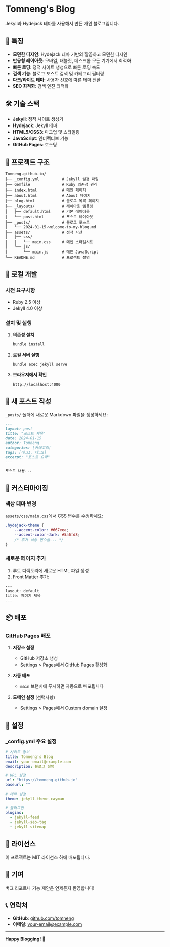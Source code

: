 # Tomneng's Blog

Jekyll과 Hydejack 테마를 사용해서 만든 개인 블로그입니다.

## 🚀 특징

- **모던한 디자인**: Hydejack 테마 기반의 깔끔하고 모던한 디자인
- **반응형 레이아웃**: 모바일, 태블릿, 데스크톱 모든 기기에서 최적화
- **빠른 로딩**: 정적 사이트 생성으로 빠른 로딩 속도
- **검색 기능**: 블로그 포스트 검색 및 카테고리 필터링
- **다크/라이트 테마**: 사용자 선호에 따른 테마 전환
- **SEO 최적화**: 검색 엔진 최적화

## 🛠️ 기술 스택

- **Jekyll**: 정적 사이트 생성기
- **Hydejack**: Jekyll 테마
- **HTML5/CSS3**: 마크업 및 스타일링
- **JavaScript**: 인터랙티브 기능
- **GitHub Pages**: 호스팅

## 📁 프로젝트 구조

```
Tomneng.github.io/
├── _config.yml          # Jekyll 설정 파일
├── Gemfile              # Ruby 의존성 관리
├── index.html           # 메인 페이지
├── about.html           # About 페이지
├── blog.html            # 블로그 목록 페이지
├── _layouts/            # 레이아웃 템플릿
│   ├── default.html     # 기본 레이아웃
│   └── post.html        # 포스트 레이아웃
├── _posts/              # 블로그 포스트
│   └── 2024-01-15-welcome-to-my-blog.md
├── assets/              # 정적 자산
│   ├── css/
│   │   └── main.css     # 메인 스타일시트
│   └── js/
│       └── main.js      # 메인 JavaScript
└── README.md            # 프로젝트 설명
```

## 🚀 로컬 개발

### 사전 요구사항

- Ruby 2.5 이상
- Jekyll 4.0 이상

### 설치 및 실행

1. **의존성 설치**
   ```bash
   bundle install
   ```

2. **로컬 서버 실행**
   ```bash
   bundle exec jekyll serve
   ```

3. **브라우저에서 확인**
   ```
   http://localhost:4000
   ```

## 📝 새 포스트 작성

`_posts/` 폴더에 새로운 Markdown 파일을 생성하세요:

```markdown
---
layout: post
title: "포스트 제목"
date: 2024-01-15
author: Tomneng
categories: [카테고리]
tags: [태그1, 태그2]
excerpt: "포스트 요약"
---

포스트 내용...
```

## 🎨 커스터마이징

### 색상 테마 변경

`assets/css/main.css`에서 CSS 변수를 수정하세요:

```css
.hydejack-theme {
    --accent-color: #667eea;
    --accent-color-dark: #5a6fd8;
    /* 추가 색상 변수들... */
}
```

### 새로운 페이지 추가

1. 루트 디렉토리에 새로운 HTML 파일 생성
2. Front Matter 추가:

```html
---
layout: default
title: 페이지 제목
---
```

## 📦 배포

### GitHub Pages 배포

1. **저장소 설정**
   - GitHub 저장소 생성
   - Settings > Pages에서 GitHub Pages 활성화

2. **자동 배포**
   - `main` 브랜치에 푸시하면 자동으로 배포됩니다

3. **도메인 설정** (선택사항)
   - Settings > Pages에서 Custom domain 설정

## 🔧 설정

### _config.yml 주요 설정

```yaml
# 사이트 정보
title: Tomneng's Blog
email: your-email@example.com
description: 블로그 설명

# URL 설정
url: "https://tomneng.github.io"
baseurl: ""

# 테마 설정
theme: jekyll-theme-cayman

# 플러그인
plugins:
  - jekyll-feed
  - jekyll-seo-tag
  - jekyll-sitemap
```

## 📄 라이선스

이 프로젝트는 MIT 라이선스 하에 배포됩니다.

## 🤝 기여

버그 리포트나 기능 제안은 언제든지 환영합니다!

## 📞 연락처

- **GitHub**: [github.com/tomneng](https://github.com/tomneng)
- **이메일**: your-email@example.com

---

**Happy Blogging!** 🎉 